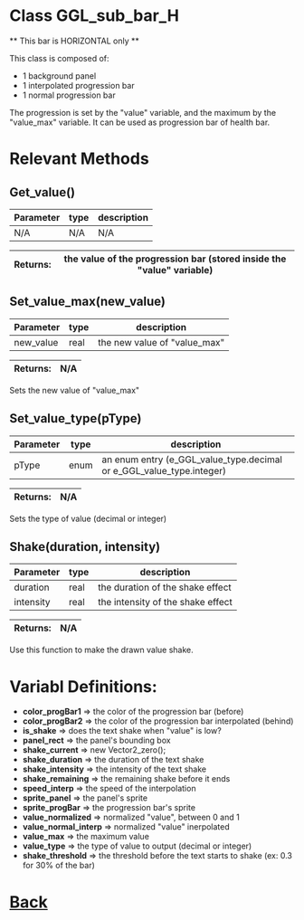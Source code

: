 # Class GGL_sub_bar_H

** This bar is HORIZONTAL only **

This class is composed of:
- 1 background panel
- 1 interpolated progression bar 
- 1 normal progression bar

The progression is set by the "value" variable, and the maximum by the "value_max" variable.
It can be used as progression bar of health bar.

# Relevant Methods

## Get_value()

| Parameter   |  type   |              description                   |
|--           |       --|--                                          |
|  N/A  |   N/A   |  N/A    |

| Returns:  |  the value of the progression bar (stored inside the "value" variable) |
|--         |                                                        --|


## Set_value_max(new_value)

| Parameter   |  type   |              description                   |
|--           |       --|--                                          |
|   new_value      | real  |   the new value of "value_max"   |

| Returns:  | N/A |
|--         |                             --|

Sets the new value of "value_max"

## Set_value_type(pType)

| Parameter   |  type   |              description                   |
|--           |       --|--                                          |
|  pType  |   enum   |  an enum entry (e_GGL_value_type.decimal or e_GGL_value_type.integer)    |

| Returns:  |         N/A |
|--         |                             --|

Sets the type of value (decimal or integer)


## Shake(duration, intensity)

| Parameter   |  type   |              description                   |
|--           |       --|--                                          |
|   duration      | real  |   the duration of the shake effect   |
|   intensity      | real  |   the intensity of the shake effect   |

| Returns:  | N/A                           |
|--         |                             --|

Use this function to make the drawn value shake.

# Variabl Definitions:

- **color_progBar1**      => the color of the progression bar (before)
- **color_progBar2**      => the color of the progression bar interpolated (behind)
- **is_shake**            => does the text shake when "value" is low?
- **panel_rect**          => the panel's bounding box
- **shake_current**       => new Vector2_zero();
- **shake_duration**      => the duration of the text shake
- **shake_intensity**     => the intensity of the text shake
- **shake_remaining**     => the remaining shake before it ends
- **speed_interp**        => the speed of the interpolation
- **sprite_panel**        => the panel's sprite
- **sprite_progBar**      => the progression bar's sprite
- **value_normalized**    => normalized "value", between 0 and 1
- **value_normal_interp** => normalized "value" inerpolated
- **value_max**           => the maximum value
- **value_type**          => the type of value to output (decimal or integer)
- **shake_threshold**     => the threshold before the text starts to shake (ex: 0.3 for 30% of the bar)

# [Back](https://github.com/Ced30/GML-GUI-Library-GGL-Documentation/blob/main/API/Struct%20Classes.md)
